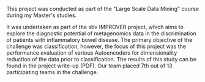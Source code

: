 This project was conducted as part of the "Large Scale Data Mining" course during my Master's studies. 

It was undertaken as part of the sbv IMPROVER project, which aims to explore the diagnostic potential of metagenomics data in the discrimination of patients with inflammatory bowel disease. The primary objective of the challenge was classification, however, the focus of this project was the performance evaluation of various Autoencoders for dimensionality reduction of the data prior to classification. The results of this study can be found in the project write-up (PDF). Our team placed 7th out of 13 participating teams in the challenge.
